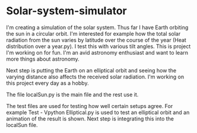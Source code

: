 # Solar-system-simulator
I'm creating a simulation of the solar system. Thus far I have Earth orbiting the sun in a circular orbit. I'm interested for example how the total solar radiation from the sun varies by latitude over the course of the year (Heat distribution over a year.py). I test this with various tilt angles. This is project I'm working on for fun. I'm an avid astronomy enthusiast and want to learn more things about astronomy.

Next step is putting the Earth on an elliptical orbit and seeing how the varying distance also affects the received solar radiation. I'm working on this project every day as a hobby.

The file localSun.py is the main file and the rest use it.

The test files are used for testing how well certain setups agree. For example Test - Vpython Elliptical.py is used to test an elliptical orbit and an animation of the result is shown. Next step is integrating this into the localSun file.
